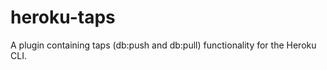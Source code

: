 heroku-taps
===========

A plugin containing taps (db:push and db:pull) functionality for the Heroku CLI.